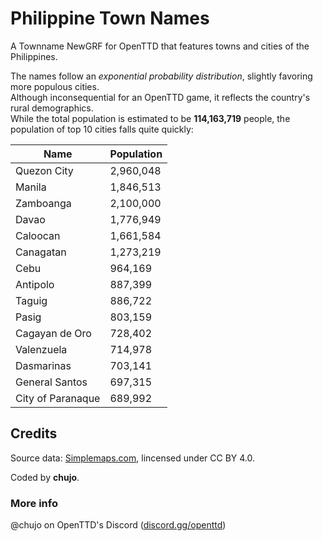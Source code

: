 # Philippine Town Names

A Townname NewGRF for OpenTTD that features towns and cities of the Philippines.

The names follow an _exponential probability distribution_, slightly favoring more populous cities.  
Although inconsequential for an OpenTTD game, it reflects the country's rural demographics.  
While the total population is estimated to be **114,163,719** people, the population of top 10 cities falls quite quickly:

| Name         | Population   |
|--------------|--------------|
| Quezon City  |   2,960,048 |
| Manila       |   1,846,513 |
| Zamboanga    |   2,100,000 |
| Davao        |   1,776,949 |
| Caloocan     |   1,661,584 |
| Canagatan    |   1,273,219 |
| Cebu         |   964,169   |
| Antipolo     |   887,399   |
| Taguig       |   886,722   |
| Pasig        |   803,159   |
| Cagayan de Oro | 728,402   |
| Valenzuela   |   714,978   |
| Dasmarinas   |   703,141   |
| General Santos | 697,315   |
| City of Paranaque | 689,992   |


## Credits

Source data: [Simplemaps.com](https://simplemaps.com/data/world-cities), lincensed under CC BY 4.0.

Coded by **chujo**.


### More info

@chujo on OpenTTD's Discord ([discord.gg/openttd](https://discord.gg/openttd))
